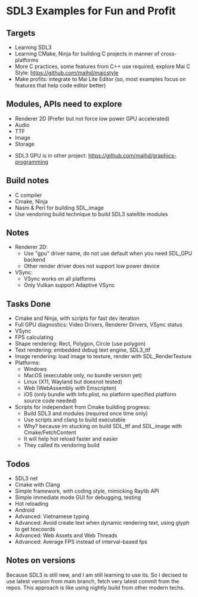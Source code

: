 # SDL3 Examples for Fun and Profit

## Targets
- Learning SDL3
- Learning CMake, Ninja for building C projects in manner of cross-platforms
- More C practices, some features from C++ use required, explore Mai C Style: https://github.com/maihd/maicstyle
- Make profits: integrate to Mai Lite Editor (so, most examples focus on features that help code editor better)

## Modules, APIs need to explore
- Renderer 2D (Prefer but not force low power GPU accelerated)
- Audio
- TTF
- Image
- Storage
* SDL3 GPU is in other project: https://github.com/maihd/graphics-programming 

## Build notes
- C compiler
- Cmake, Ninja
- Nasm & Perl for building SDL_image
- Use vendoring build technique to build SDL3 satellite modules

## Notes
- Renderer 2D: 
    - Use "gpu" driver name, do not use default when you need SDL_GPU backend
    - Other render driver does not support low power device
- VSync:
    - VSync works on all platforms
    - Only Vulkan support Adaptive VSync

## Tasks Done
- Cmake and Ninja, with scripts for fast dev iteration
- Full GPU diagnostics: Video Drivers, Renderer Drivers, VSync status
- VSync
- FPS calculating
- Shape rendering: Rect, Polygon, Circle (use polygon)
- Text rendering: embedded debug text engine, SDL3_ttf
- Image rendering: load image to texture, render with SDL_RenderTexture
- Platforms: 
    - Windows
    - MacOS (executable only, no bundle version yet)
    - Linux (X11, Wayland but doesnot tested)
    - Web (WebAssembly with Emscripten)
    - iOS (only bundle with Info.plist, no platform specified platform source code needed)
- Scripts for independant from Cmake building progress:
    - Build SDL3 and modules (required once time only)
    - Use scripts and clang to build executable
    - Why? because im stucking on build SDL_ttf and SDL_image with Cmake/FetchContent
    - It will help hot reload faster and easier
    - They called its vendoring build

## Todos
- SDL3 net
- Cmake with Clang
- Simple framework, with coding style, mimicking Raylib API
- Simple immediate mode GUI for debugging, testing
- Hot reloading
- Android
- Advanced: Vietnamese typing
- Advanced: Avoid create text when dynamic rendering text, using glyph to get texcoords
- Advanced: Web Assets and Web Threads
- Advanced: Average FPS instead of interval-based fps

## Notes on versions
Because SDL3 is still new, and I am still learning to use its. So I decised to use latest version from main branch, fetch very latest commit from the repos. This approach is like using nightly build from other modern techs.